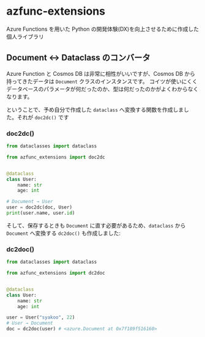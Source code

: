 # azfunc-extensions
Azure Functions を用いた Python の開発体験(DX)を向上させるために作成した個人ライブラリ

## Document ↔ Dataclass のコンバータ
Azure Function と Cosmos DB は非常に相性がいいですが、Cosmos DB から持ってきたデータは `Document` クラスのインスタンスです。
コイツが使いにくくデータベースのパラメータが何だったのか、型は何だったのかがよくわからなくなります。

ということで、予め自分で作成した `dataclass` へ変換する関数を作成しました。それが `doc2dc()` です

### doc2dc()

```python
from dataclasses import dataclass

from azfunc_extensions import doc2dc


@dataclass
class User:
    name: str
    age: int

# Document → User
user = doc2dc(doc, User)
print(user.name, user.id)
```

そして、保存するときも `Document` に直す必要があるため、`dataclass` から `Document` へ変換する `dc2doc()` も作成しました:

### dc2doc()
```python
from dataclasses import dataclass

from azfunc_extensions import dc2doc


@dataclass
class User:
    name: str
    age: int

user = User("syakoo", 22)
# User → Document
doc = dc2doc(user) # <azure.Document at 0x7f189f516160>
```
